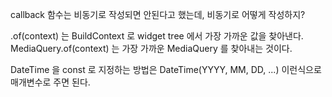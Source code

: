 callback 함수는 비동기로 작성되면 안된다고 했는데, 비동기로 어떻게 작성하지?

.of(context) 는 BuildContext 로 widget tree 에서 가장 가까운 값을 찾아낸다.
MediaQuery.of(context) 는 가장 가까운 MediaQuery 를 찾아내는 것이다.

DateTime 을 const 로 지정하는 방법은
DateTime(YYYY, MM, DD, ...) 이런식으로 매개변수로 주면 된다.